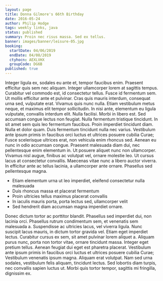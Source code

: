 ```yaml
---
layout: page
title: Donna Gilmore's 66th Birthday
date: 2016-05-24
author: Philip Hodge
tags: weekly links, java
status: published
summary: Proin nec risus massa. Sed ex tellus.
banner: images/banner/leisure-05.jpg
booking:
  startDate: 04/06/2019
  endDate: 04/08/2019
  ctyhocn: AEXLVHX
  groupCode: DG6B
published: true
---
```

Integer ligula ex, sodales eu ante et, tempor faucibus enim. Praesent efficitur quis sem nec aliquam. Integer ullamcorper lorem at sagittis tempus. Curabitur vel commodo est, id consectetur tellus. Fusce id fermentum sem. Ut mollis efficitur ante et pulvinar. Cras quis mauris interdum, consequat urna sed, vulputate erat. Vivamus quis nunc nulla. Etiam vestibulum metus neque, et maximus elit tempor sollicitudin. In nisi ante, elementum eu ligula vulputate, convallis interdum elit. Nulla facilisi. Morbi in libero est. Sed accumsan congue lectus non feugiat. Nulla fermentum tristique tincidunt. In sit amet sem quis leo fermentum faucibus. Proin imperdiet tincidunt diam.
Nulla et dolor quam. Duis fermentum tincidunt nulla nec varius. Vestibulum ante ipsum primis in faucibus orci luctus et ultrices posuere cubilia Curae; Fusce scelerisque ultrices erat, non vehicula enim rhoncus sed. Aenean eu nunc in odio accumsan congue. Praesent malesuada diam dui, nec pellentesque enim elementum in. Ut posuere aliquet nunc non ullamcorper. Vivamus nisl augue, finibus ac volutpat vel, ornare molestie leo. Ut cursus lacus at consectetur convallis. Maecenas vitae nunc a libero auctor viverra. In efficitur ante ac tellus lacinia, a ullamcorper ante ornare. Phasellus sed pellentesque magna.

* Etiam elementum urna ut leo imperdiet, eleifend consectetur nulla malesuada
* Duis rhoncus massa et placerat fermentum
* Proin ultricies tellus maximus placerat convallis
* In iaculis mauris porta, porta lectus sed, ullamcorper velit
* Sed hendrerit diam accumsan magna imperdiet ornare.

Donec dictum tortor ac porttitor blandit. Phasellus sed imperdiet dui, non lacinia orci. Phasellus rutrum condimentum sem, et venenatis sem malesuada a. Suspendisse ac ultricies lacus, vel viverra ligula. Nunc suscipit lacus mauris, in dictum tortor gravida vel. Etiam eget imperdiet lectus. Curabitur cursus ex sem, sit amet pulvinar lorem aliquet a. Aliquam purus nunc, porta non tortor vitae, ornare tincidunt massa. Integer eget pretium tellus. Aenean feugiat dui eget est pharetra placerat. Vestibulum ante ipsum primis in faucibus orci luctus et ultrices posuere cubilia Curae; Vestibulum venenatis ipsum magna. Aliquam erat volutpat. Nam sed urna sodales, vestibulum felis aliquam, tincidunt lectus. Sed lobortis diam turpis, nec convallis sapien luctus ut. Morbi quis tortor tempor, sagittis mi fringilla, dignissim ex.
